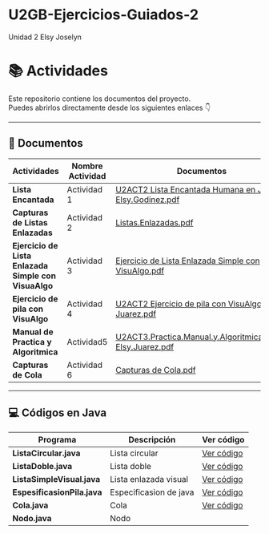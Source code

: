 # U2GB-Ejercicios-Guiados-2
Unidad 2 Elsy Joselyn
# 📚 Actividades

Este repositorio contiene los documentos del proyecto.  
Puedes abrirlos directamente desde los siguientes enlaces 👇

---

## 📄 Documentos

| Actividades | Nombre Actividad | Documentos |
|------------|--------------|--------|
| **Lista Encantada** | Actividad 1 |[U2ACT2 Lista Encantada Humana en Java-Elsy.Godinez.pdf](https://github.com/user-attachments/files/23145225/U2ACT2.Lista.Encantada.Humana.en.Java-Elsy.Godinez.pdf)|
| **Capturas de Listas Enlazadas** | Actividad 2|[Listas.Enlazadas.pdf](https://github.com/user-attachments/files/23145228/Listas.Enlazadas.pdf)|
| **Ejercicio de Lista Enlazada Simple con VisuaAlgo** | Actividad 3 |[Ejercicio de Lista Enlazada Simple con VisuAlgo.pdf](https://github.com/user-attachments/files/23145236/Ejercicio.de.Lista.Enlazada.Simple.con.VisuAlgo.pdf)|
| **Ejercicio de pila con VisuAlgo**|Actividad 4|[U2ACT2 Ejercicio de pila con VisuAlgo-Elsy Juarez.pdf](https://github.com/user-attachments/files/23145263/U2ACT2.Ejercicio.de.pila.con.VisuAlgo-Elsy.Juarez.pdf)|
| **Manual de Practica y Algoritmica**|Actividad5|[U2ACT3.Practica.Manual.y.Algoritmica.Lista-Elsy.Juarez.pdf](https://github.com/user-attachments/files/23145267/U2ACT3.Practica.Manual.y.Algoritmica.Lista-Elsy.Juarez.pdf)|
| **Capturas de Cola** | Actividad 6 |[Capturas de Cola.pdf](https://github.com/user-attachments/files/23178440/Capturas.de.Cola.pdf)|

---

## 💻 Códigos en Java

| Programa                 | Descripción               | Ver código |
|--------------------------|---------------------------|-------------|
| **ListaCircular.java**   | Lista circular             | [Ver código](./ListaCircular.java) |
| **ListaDoble.java**      | Lista doble                | [Ver código](./ListaDoble.java) |
| **ListaSimpleVisual.java** | Lista enlazada visual     | [Ver código](./ListaSimpleVisual.java) |
|**EspesificasionPila.java**|Especificasion de java|[Ver código](https://github.com/elsyjuarez2128-hub/Unidad2/blob/bafb787fc125d08df29fbe80caa8781387ec4871/U2ACT2%20Especificaci%C3%B3n%20de%20la%20Pila)|
| **Cola.java** | Cola | [Ver código](https://github.com/elsyjuarez2128-hub/U2GB-Ejercicios-Guiados-2/blob/main/Cola.java) |
|**Nodo.java** | Nodo| 

